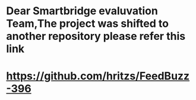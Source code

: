 # Dear Smartbridge evaluvation Team,The project was shifted to another repository please refer this link
# https://github.com/hritzs/FeedBuzz-396
